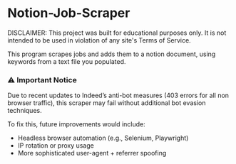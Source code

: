# Notion-Job-Scraper
DISCLAIMER:
This project was built for educational purposes only.
It is not intended to be used in violation of any site's Terms of Service.

This program scrapes jobs and adds them to a notion document, using keywords from a text file you populated. 
### ⚠️ Important Notice
Due to recent updates to Indeed’s anti-bot measures (403 errors for all non browser traffic), this scraper may fail without additional bot evasion techniques.

To fix this, future improvements would include:
- Headless browser automation (e.g., Selenium, Playwright)
- IP rotation or proxy usage
- More sophisticated user-agent + referrer spoofing
